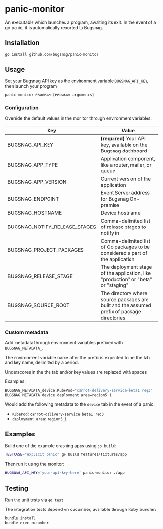 # panic-monitor

An executable which launches a program, awaiting its exit. In the event of
a go panic, it is automatically reported to Bugsnag.

## Installation

```sh
go install github.com/bugsnag/panic-monitor
```

## Usage

Set your Bugsnag API key as the environment variable `BUGSNAG_API_KEY`, then
launch your program

```sh
panic-monitor PROGRAM [PROGRAM arguments]
```

### Configuration

Override the default values in the monitor through environment variables:

| Key                              | Value |
|----------------------------------|-------|
| BUGSNAG\_API\_KEY                | **(required)** Your API key, available on the Bugsnag dashboard |
| BUGSNAG\_APP\_TYPE               | Application component, like a router, mailer, or queue|
| BUGSNAG\_APP\_VERSION            | Current version of the application |
| BUGSNAG\_ENDPOINT                | Event Server address for Bugsnag On-premise |
| BUGSNAG\_HOSTNAME                | Device hostname |
| BUGSNAG\_NOTIFY\_RELEASE\_STAGES | Comma-delimited list of release stages to notify in |
| BUGSNAG\_PROJECT\_PACKAGES       | Comma-delimited list of Go packages to be considered a part of the application |
| BUGSNAG\_RELEASE\_STAGE          | The deployment stage of the application, like "production" or "beta" or "staging" |
| BUGSNAG\_SOURCE\_ROOT            | The directory where source packages are built and the assumed prefix of package directories |

### Custom metadata

Add metadata through environment variables prefixed with `BUGSNAG_METADATA_`.

The environment variable name after the prefix is expected to be the tab and key name,
delimited by a period.

Underscores in the the tab and/or key values are replaced with spaces.

Examples:

```sh
BUGSNAG_METADATA_device.KubePod="carrot-delivery-service-beta1 reg3"
BUGSNAG_METADATA_device.deployment_area=region5_1
```

Would add the following metadata to the `device` tab in the event of a panic:

* `KubePod`: `carrot-delivery-service-beta1 reg3`
* `deployment area`: `region5_1`

## Examples

Build one of the example crashing apps using `go build`:

```sh
TESTCASE="explicit panic" go build features/fixtures/app
```

Then run it using the monitor:

```sh
BUGSNAG_API_KEY="your-api-key-here" panic-monitor ./app
```

## Testing

Run the unit tests via `go test`

The integration tests depend on cucumber, available through Ruby bundler:

```sh
bundle install
bundle exec cucumber
```
